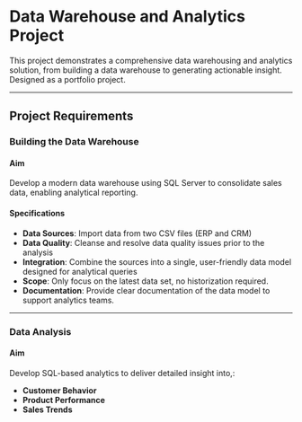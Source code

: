 # Data Warehouse and Analytics Project

This project demonstrates a comprehensive data warehousing and analytics solution, from building a data warehouse to generating actionable insight. Designed as a portfolio project.

---

## Project Requirements

### Building the Data Warehouse

#### Aim
Develop a modern data warehouse using SQL Server to consolidate sales data, enabling analytical reporting.

#### Specifications
- **Data Sources**: Import data from two CSV files (ERP and CRM) 
- **Data Quality**: Cleanse and resolve data quality issues prior to the analysis
- **Integration**: Combine the sources into a single, user-friendly data model designed for analytical queries
- **Scope**: Only focus on the latest data set, no historization required.
- **Documentation**: Provide clear documentation of the data model to support analytics teams.

---

###  Data Analysis

#### Aim
Develop SQL-based analytics to deliver detailed insight into,: 
- **Customer Behavior**
- **Product Performance**
- **Sales Trends**
